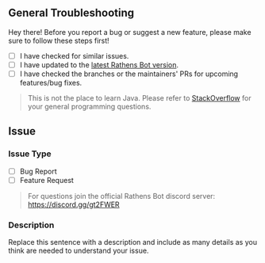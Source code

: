 [version]: https://github.com/GrimDesignsFiveM/Rathens-Bot/blob/master/build.gradle
[guild]: https://discord.gg/gt2FWER
[stack overflow]: https://stackoverflow.com/questions/tagged/java

## General Troubleshooting

Hey there! Before you report a bug or suggest a new feature,
  please make sure to follow these steps first!
  
- [ ] I have checked for similar issues.
- [ ] I have updated to the [latest Rathens Bot version][version].
- [ ] I have checked the branches or the maintainers' PRs for upcoming features/bug fixes.

> This is not the place to learn Java. Please refer to [StackOverflow][stack overflow]
  for your general programming questions.

## Issue

### Issue Type

- [ ] Bug Report
- [ ] Feature Request

> For questions join the official Rathens Bot discord server: https://discord.gg/gt2FWER

### Description

Replace this sentence with a description and include as many details as you think are needed to understand your issue.
